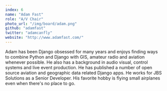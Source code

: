 ```yaml
---
index: 6
name: "Adam Fast"
role: "A/V Chair"
photo_url: "/img/board/adam.png"
github: "adamfast"
twitter: "adamcanfly"
website: "http://www.adamfast.com/"
---
```


Adam has been Django obsessed for many years and enjoys finding ways to combine Python and Django with GIS, amateur radio and aviation whenever possible. He also has a background in audio visual, control systems and live event production. He has published a number of open source aviation and geographic data related Django apps. He works for JBS Solutions as a Senior Developer. His favorite hobby is flying small airplanes even when there's no place to go.
